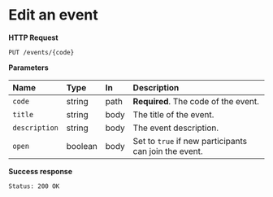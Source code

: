 # Edit an event

**HTTP Request**

`PUT /events/{code}`

**Parameters**

| Name   | Type   | In   | Description                          |
| :----- | :----- | :--- | :----------------------------------- |
| `code` | string | path | **Required**. The code of the event. |
| `title` | string | body | The title of the event. |
| `description` | string | body | The event description. |
| `open` | boolean | body | Set to `true` if new participants can join the event. |

**Success response**

```
Status: 200 OK
```
